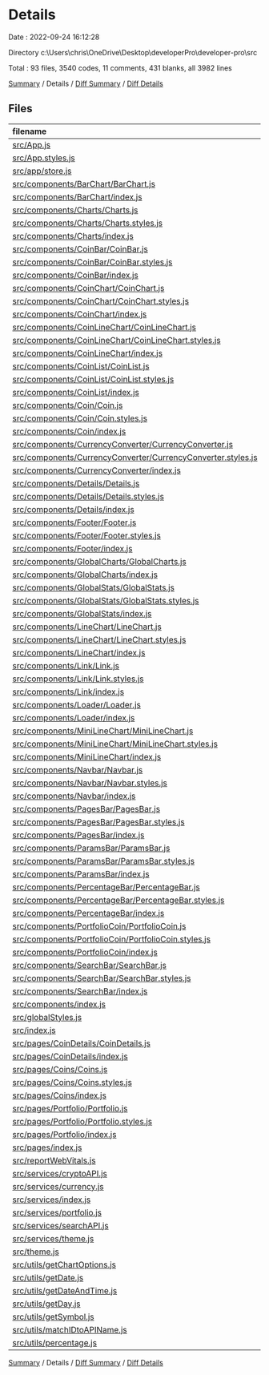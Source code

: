 # Details

Date : 2022-09-24 16:12:28

Directory c:\\Users\\chris\\OneDrive\\Desktop\\developerPro\\developer-pro\\src

Total : 93 files,  3540 codes, 11 comments, 431 blanks, all 3982 lines

[Summary](results.md) / Details / [Diff Summary](diff.md) / [Diff Details](diff-details.md)

## Files
| filename | language | code | comment | blank | total |
| :--- | :--- | ---: | ---: | ---: | ---: |
| [src/App.js](/src/App.js) | JavaScript | 29 | 0 | 3 | 32 |
| [src/App.styles.js](/src/App.styles.js) | JavaScript | 41 | 0 | 9 | 50 |
| [src/app/store.js](/src/app/store.js) | JavaScript | 33 | 0 | 4 | 37 |
| [src/components/BarChart/BarChart.js](/src/components/BarChart/BarChart.js) | JavaScript | 38 | 1 | 3 | 42 |
| [src/components/BarChart/index.js](/src/components/BarChart/index.js) | JavaScript | 1 | 0 | 1 | 2 |
| [src/components/Charts/Charts.js](/src/components/Charts/Charts.js) | JavaScript | 38 | 0 | 3 | 41 |
| [src/components/Charts/Charts.styles.js](/src/components/Charts/Charts.styles.js) | JavaScript | 27 | 0 | 6 | 33 |
| [src/components/Charts/index.js](/src/components/Charts/index.js) | JavaScript | 1 | 0 | 1 | 2 |
| [src/components/CoinBar/CoinBar.js](/src/components/CoinBar/CoinBar.js) | JavaScript | 72 | 0 | 3 | 75 |
| [src/components/CoinBar/CoinBar.styles.js](/src/components/CoinBar/CoinBar.styles.js) | JavaScript | 51 | 0 | 10 | 61 |
| [src/components/CoinBar/index.js](/src/components/CoinBar/index.js) | JavaScript | 1 | 0 | 1 | 2 |
| [src/components/CoinChart/CoinChart.js](/src/components/CoinChart/CoinChart.js) | JavaScript | 72 | 0 | 3 | 75 |
| [src/components/CoinChart/CoinChart.styles.js](/src/components/CoinChart/CoinChart.styles.js) | JavaScript | 35 | 0 | 6 | 41 |
| [src/components/CoinChart/index.js](/src/components/CoinChart/index.js) | JavaScript | 1 | 0 | 1 | 2 |
| [src/components/CoinLineChart/CoinLineChart.js](/src/components/CoinLineChart/CoinLineChart.js) | JavaScript | 68 | 2 | 7 | 77 |
| [src/components/CoinLineChart/CoinLineChart.styles.js](/src/components/CoinLineChart/CoinLineChart.styles.js) | JavaScript | 0 | 0 | 1 | 1 |
| [src/components/CoinLineChart/index.js](/src/components/CoinLineChart/index.js) | JavaScript | 1 | 0 | 1 | 2 |
| [src/components/CoinList/CoinList.js](/src/components/CoinList/CoinList.js) | JavaScript | 151 | 0 | 10 | 161 |
| [src/components/CoinList/CoinList.styles.js](/src/components/CoinList/CoinList.styles.js) | JavaScript | 48 | 0 | 9 | 57 |
| [src/components/CoinList/index.js](/src/components/CoinList/index.js) | JavaScript | 1 | 0 | 1 | 2 |
| [src/components/Coin/Coin.js](/src/components/Coin/Coin.js) | JavaScript | 61 | 0 | 3 | 64 |
| [src/components/Coin/Coin.styles.js](/src/components/Coin/Coin.styles.js) | JavaScript | 64 | 0 | 10 | 74 |
| [src/components/Coin/index.js](/src/components/Coin/index.js) | JavaScript | 1 | 0 | 1 | 2 |
| [src/components/CurrencyConverter/CurrencyConverter.js](/src/components/CurrencyConverter/CurrencyConverter.js) | JavaScript | 77 | 0 | 8 | 85 |
| [src/components/CurrencyConverter/CurrencyConverter.styles.js](/src/components/CurrencyConverter/CurrencyConverter.styles.js) | JavaScript | 78 | 2 | 15 | 95 |
| [src/components/CurrencyConverter/index.js](/src/components/CurrencyConverter/index.js) | JavaScript | 1 | 0 | 1 | 2 |
| [src/components/Details/Details.js](/src/components/Details/Details.js) | JavaScript | 214 | 0 | 5 | 219 |
| [src/components/Details/Details.styles.js](/src/components/Details/Details.styles.js) | JavaScript | 192 | 1 | 34 | 227 |
| [src/components/Details/index.js](/src/components/Details/index.js) | JavaScript | 1 | 0 | 1 | 2 |
| [src/components/Footer/Footer.js](/src/components/Footer/Footer.js) | JavaScript | 71 | 0 | 2 | 73 |
| [src/components/Footer/Footer.styles.js](/src/components/Footer/Footer.styles.js) | JavaScript | 25 | 0 | 6 | 31 |
| [src/components/Footer/index.js](/src/components/Footer/index.js) | JavaScript | 1 | 0 | 1 | 2 |
| [src/components/GlobalCharts/GlobalCharts.js](/src/components/GlobalCharts/GlobalCharts.js) | JavaScript | 8 | 0 | 2 | 10 |
| [src/components/GlobalCharts/index.js](/src/components/GlobalCharts/index.js) | JavaScript | 1 | 0 | 1 | 2 |
| [src/components/GlobalStats/GlobalStats.js](/src/components/GlobalStats/GlobalStats.js) | JavaScript | 71 | 0 | 3 | 74 |
| [src/components/GlobalStats/GlobalStats.styles.js](/src/components/GlobalStats/GlobalStats.styles.js) | JavaScript | 39 | 0 | 10 | 49 |
| [src/components/GlobalStats/index.js](/src/components/GlobalStats/index.js) | JavaScript | 1 | 0 | 1 | 2 |
| [src/components/LineChart/LineChart.js](/src/components/LineChart/LineChart.js) | JavaScript | 68 | 2 | 6 | 76 |
| [src/components/LineChart/LineChart.styles.js](/src/components/LineChart/LineChart.styles.js) | JavaScript | 14 | 0 | 4 | 18 |
| [src/components/LineChart/index.js](/src/components/LineChart/index.js) | JavaScript | 1 | 0 | 1 | 2 |
| [src/components/Link/Link.js](/src/components/Link/Link.js) | JavaScript | 80 | 0 | 5 | 85 |
| [src/components/Link/Link.styles.js](/src/components/Link/Link.styles.js) | JavaScript | 34 | 0 | 6 | 40 |
| [src/components/Link/index.js](/src/components/Link/index.js) | JavaScript | 1 | 0 | 1 | 2 |
| [src/components/Loader/Loader.js](/src/components/Loader/Loader.js) | JavaScript | 11 | 0 | 2 | 13 |
| [src/components/Loader/index.js](/src/components/Loader/index.js) | JavaScript | 1 | 0 | 0 | 1 |
| [src/components/MiniLineChart/MiniLineChart.js](/src/components/MiniLineChart/MiniLineChart.js) | JavaScript | 55 | 1 | 6 | 62 |
| [src/components/MiniLineChart/MiniLineChart.styles.js](/src/components/MiniLineChart/MiniLineChart.styles.js) | JavaScript | 6 | 0 | 2 | 8 |
| [src/components/MiniLineChart/index.js](/src/components/MiniLineChart/index.js) | JavaScript | 1 | 0 | 1 | 2 |
| [src/components/Navbar/Navbar.js](/src/components/Navbar/Navbar.js) | JavaScript | 90 | 0 | 3 | 93 |
| [src/components/Navbar/Navbar.styles.js](/src/components/Navbar/Navbar.styles.js) | JavaScript | 131 | 0 | 28 | 159 |
| [src/components/Navbar/index.js](/src/components/Navbar/index.js) | JavaScript | 1 | 0 | 1 | 2 |
| [src/components/PagesBar/PagesBar.js](/src/components/PagesBar/PagesBar.js) | JavaScript | 41 | 0 | 2 | 43 |
| [src/components/PagesBar/PagesBar.styles.js](/src/components/PagesBar/PagesBar.styles.js) | JavaScript | 21 | 0 | 5 | 26 |
| [src/components/PagesBar/index.js](/src/components/PagesBar/index.js) | JavaScript | 1 | 0 | 1 | 2 |
| [src/components/ParamsBar/ParamsBar.js](/src/components/ParamsBar/ParamsBar.js) | JavaScript | 25 | 0 | 2 | 27 |
| [src/components/ParamsBar/ParamsBar.styles.js](/src/components/ParamsBar/ParamsBar.styles.js) | JavaScript | 79 | 0 | 18 | 97 |
| [src/components/ParamsBar/index.js](/src/components/ParamsBar/index.js) | JavaScript | 1 | 0 | 1 | 2 |
| [src/components/PercentageBar/PercentageBar.js](/src/components/PercentageBar/PercentageBar.js) | JavaScript | 32 | 0 | 3 | 35 |
| [src/components/PercentageBar/PercentageBar.styles.js](/src/components/PercentageBar/PercentageBar.styles.js) | JavaScript | 43 | 0 | 9 | 52 |
| [src/components/PercentageBar/index.js](/src/components/PercentageBar/index.js) | JavaScript | 1 | 0 | 1 | 2 |
| [src/components/PortfolioCoin/PortfolioCoin.js](/src/components/PortfolioCoin/PortfolioCoin.js) | JavaScript | 135 | 0 | 3 | 138 |
| [src/components/PortfolioCoin/PortfolioCoin.styles.js](/src/components/PortfolioCoin/PortfolioCoin.styles.js) | JavaScript | 112 | 0 | 22 | 134 |
| [src/components/PortfolioCoin/index.js](/src/components/PortfolioCoin/index.js) | JavaScript | 1 | 0 | 1 | 2 |
| [src/components/SearchBar/SearchBar.js](/src/components/SearchBar/SearchBar.js) | JavaScript | 72 | 0 | 4 | 76 |
| [src/components/SearchBar/SearchBar.styles.js](/src/components/SearchBar/SearchBar.styles.js) | JavaScript | 61 | 0 | 10 | 71 |
| [src/components/SearchBar/index.js](/src/components/SearchBar/index.js) | JavaScript | 1 | 0 | 1 | 2 |
| [src/components/index.js](/src/components/index.js) | JavaScript | 22 | 0 | 1 | 23 |
| [src/globalStyles.js](/src/globalStyles.js) | JavaScript | 20 | 0 | 4 | 24 |
| [src/index.js](/src/index.js) | JavaScript | 21 | 0 | 3 | 24 |
| [src/pages/CoinDetails/CoinDetails.js](/src/pages/CoinDetails/CoinDetails.js) | JavaScript | 12 | 0 | 3 | 15 |
| [src/pages/CoinDetails/index.js](/src/pages/CoinDetails/index.js) | JavaScript | 1 | 0 | 1 | 2 |
| [src/pages/Coins/Coins.js](/src/pages/Coins/Coins.js) | JavaScript | 12 | 0 | 2 | 14 |
| [src/pages/Coins/Coins.styles.js](/src/pages/Coins/Coins.styles.js) | JavaScript | 7 | 0 | 3 | 10 |
| [src/pages/Coins/index.js](/src/pages/Coins/index.js) | JavaScript | 1 | 0 | 1 | 2 |
| [src/pages/Portfolio/Portfolio.js](/src/pages/Portfolio/Portfolio.js) | JavaScript | 186 | 1 | 10 | 197 |
| [src/pages/Portfolio/Portfolio.styles.js](/src/pages/Portfolio/Portfolio.styles.js) | JavaScript | 144 | 0 | 29 | 173 |
| [src/pages/Portfolio/index.js](/src/pages/Portfolio/index.js) | JavaScript | 1 | 0 | 1 | 2 |
| [src/pages/index.js](/src/pages/index.js) | JavaScript | 3 | 0 | 1 | 4 |
| [src/reportWebVitals.js](/src/reportWebVitals.js) | JavaScript | 12 | 0 | 2 | 14 |
| [src/services/cryptoAPI.js](/src/services/cryptoAPI.js) | JavaScript | 40 | 0 | 4 | 44 |
| [src/services/currency.js](/src/services/currency.js) | JavaScript | 12 | 0 | 4 | 16 |
| [src/services/index.js](/src/services/index.js) | JavaScript | 13 | 0 | 2 | 15 |
| [src/services/portfolio.js](/src/services/portfolio.js) | JavaScript | 62 | 1 | 4 | 67 |
| [src/services/searchAPI.js](/src/services/searchAPI.js) | JavaScript | 13 | 0 | 3 | 16 |
| [src/services/theme.js](/src/services/theme.js) | JavaScript | 20 | 0 | 4 | 24 |
| [src/theme.js](/src/theme.js) | JavaScript | 84 | 0 | 5 | 89 |
| [src/utils/getChartOptions.js](/src/utils/getChartOptions.js) | JavaScript | 76 | 0 | 1 | 77 |
| [src/utils/getDate.js](/src/utils/getDate.js) | JavaScript | 7 | 0 | 1 | 8 |
| [src/utils/getDateAndTime.js](/src/utils/getDateAndTime.js) | JavaScript | 10 | 0 | 1 | 11 |
| [src/utils/getDay.js](/src/utils/getDay.js) | JavaScript | 3 | 0 | 0 | 3 |
| [src/utils/getSymbol.js](/src/utils/getSymbol.js) | JavaScript | 10 | 0 | 2 | 12 |
| [src/utils/matchIDtoAPIName.js](/src/utils/matchIDtoAPIName.js) | JavaScript | 10 | 0 | 2 | 12 |
| [src/utils/percentage.js](/src/utils/percentage.js) | JavaScript | 3 | 0 | 1 | 4 |

[Summary](results.md) / Details / [Diff Summary](diff.md) / [Diff Details](diff-details.md)